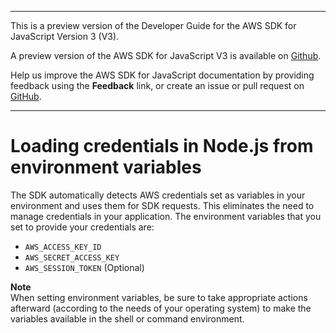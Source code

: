 --------

This is a preview version of the Developer Guide for the AWS SDK for JavaScript Version 3 \(V3\)\.

A preview version of the AWS SDK for JavaScript V3 is available on [Github](https://github.com/aws/aws-sdk-js-v3)\.

Help us improve the AWS SDK for JavaScript documentation by providing feedback using the **Feedback** link, or create an issue or pull request on [GitHub](https://github.com/awsdocs/aws-sdk-for-javascript-v3)\.

--------

# Loading credentials in Node\.js from environment variables<a name="loading-node-credentials-environment"></a>

The SDK automatically detects AWS credentials set as variables in your environment and uses them for SDK requests\. This eliminates the need to manage credentials in your application\. The environment variables that you set to provide your credentials are:
+ `AWS_ACCESS_KEY_ID`
+ `AWS_SECRET_ACCESS_KEY`
+ `AWS_SESSION_TOKEN` \(Optional\)

**Note**  
When setting environment variables, be sure to take appropriate actions afterward \(according to the needs of your operating system\) to make the variables available in the shell or command environment\.